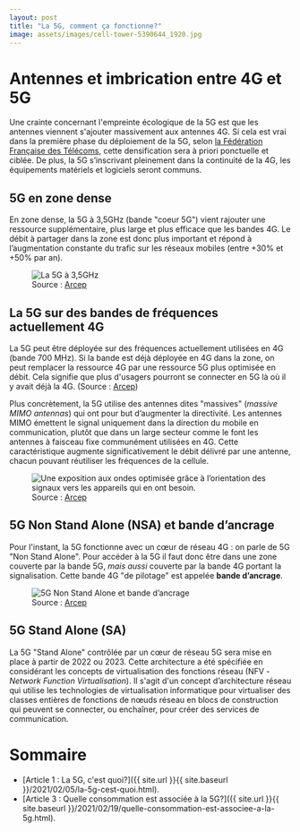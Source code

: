 ```yaml
---
layout: post
title: "La 5G, comment ça fonctionne?"
image: assets/images/cell-tower-5390644_1920.jpg
---
```


# Antennes et imbrication entre 4G et 5G
Une crainte concernant l'empreinte écologique de la 5G est que les antennes viennent s'ajouter massivement aux antennes 4G. Si cela est vrai dans la première phase du déploiement de la 5G, selon [la Fédération Française des Télécoms](https://www.fftelecoms.org/app/uploads/2020/10/CSF-5G-et-environnement-FINAL-22-septembre-2020.pdf#page=5), cette densification sera à priori ponctuelle et ciblée. De plus, la 5G s’inscrivant pleinement dans la continuité de la 4G, les équipements matériels et logiciels seront communs.

## 5G en zone dense
En zone dense, la 5G à 3,5GHz (bande "coeur 5G") vient rajouter une ressource supplémentaire, plus large et plus efficace que les bandes 4G. Le débit à partager dans la zone est donc plus important et répond à l’augmentation constante du trafic sur les réseaux mobiles (entre +30% et +50% par an).

<figure class="align-center">
  <img src="{{ site.url }}{{ site.baseurl }}/assets/images/5G_3-5GHz.png" alt="La 5G à 3,5GHz">
  <figcaption>Source : <a href="https://www.arcep.fr/fileadmin/cru-1614035751/user_upload/grands_dossiers/5G/aspects-techniques-5G-imbrication-entre-4G-et-5G.pdf#page=4">Arcep</a></figcaption>
</figure>

## La 5G sur des bandes de fréquences actuellement 4G
La 5G peut être déployée sur des fréquences actuellement utilisées en 4G (bande 700 MHz). Si la bande est déjà déployée en 4G dans la zone, on peut remplacer la ressource 4G par une ressource 5G plus optimisée en débit. Cela signifie que plus d'usagers pourront se connecter en 5G là où il y avait déjà la 4G. (Source : [Arcep](https://www.arcep.fr/fileadmin/cru-1614035751/user_upload/grands_dossiers/5G/aspects-techniques-5G-imbrication-entre-4G-et-5G.pdf#page=5))

Plus concrètement, la 5G utilise des antennes dites "massives" (*massive MIMO antennas*) qui ont pour but d’augmenter la directivité. Les antennes MIMO émettent le signal uniquement dans la direction du mobile en communication, plutôt que dans un large secteur comme le font les antennes à faisceau fixe communément utilisées en 4G. Cette caractéristique  augmente significativement le débit délivré par une antenne, chacun pouvant réutiliser les fréquences de la cellule. 

<figure class="align-center">
  <img src="{{ site.url }}{{ site.baseurl }}/assets/images/antenne_active.png" alt="Une exposition aux ondes optimisée grâce à l’orientation des signaux vers les appareils qui en ont besoin.">
  <figcaption>Source : <a href="https://www.economie.gouv.fr/files/files/PDF/2020/Brochure_5G_WEB.PDF#page=5">Arcep</a></figcaption>
</figure>


## 5G Non Stand Alone (NSA) et bande d’ancrage
Pour l'instant, la 5G fonctionne avec un cœur de réseau 4G : on parle de 5G "Non Stand Alone". Pour accéder à la 5G il faut donc être dans une zone couverte par la bande 5G, *mais aussi* couverte par la bande 4G portant la signalisation. Cette bande 4G "de pilotage" est appelée **bande d’ancrage**.

<figure class="align-center">
  <img src="{{ site.url }}{{ site.baseurl }}/assets/images/5G_bande_dancrage.png" alt="5G Non Stand Alone et bande d’ancrage">
  <figcaption>Source : <a href="https://www.arcep.fr/fileadmin/cru-1614035751/user_upload/grands_dossiers/5G/aspects-techniques-5G-imbrication-entre-4G-et-5G.pdf#page=7">Arcep</a></figcaption>
</figure>

## 5G Stand Alone (SA)
La 5G "Stand Alone" contrôlée par un cœur de réseau 5G sera mise en place à partir de 2022 ou 2023. Cette architecture a été spécifiée en considérant les concepts de virtualisation des fonctions réseau  (NFV - *Network Function Virtualisation*). Il s'agit d'un concept d’architecture réseau qui utilise les technologies de virtualisation informatique pour virtualiser des classes entières de fonctions de nœuds réseau en blocs de construction qui peuvent se connecter, ou enchaîner, pour créer des services de communication.

# Sommaire
- [Article 1 : La 5G, c'est quoi?]({{ site.url }}{{ site.baseurl }}/2021/02/05/la-5g-cest-quoi.html). 
- [Article 3 : Quelle consommation est associée à la 5G?]({{ site.url }}{{ site.baseurl }}/2021/02/19/quelle-consommation-est-associee-a-la-5g.html).